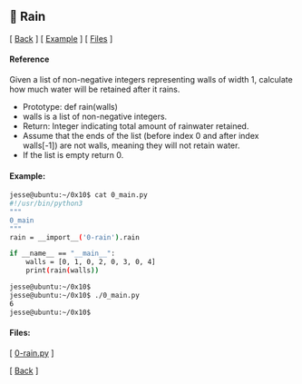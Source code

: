 ## :memo: Rain
\[ [Back](../../..#readme) \]
\[ [Example](#Example) \]
\[ [Files](#Files) \]

#### Reference

Given a list of non-negative integers representing walls of width 1, calculate
how much water will be retained after it rains.

- Prototype: def rain(walls)
- walls is a list of non-negative integers.
- Return: Integer indicating total amount of rainwater retained.
- Assume that the ends of the list (before index 0 and after index walls[-1]) are not walls, meaning they will not retain water.
- If the list is empty return 0.

#### Example:
```bash
jesse@ubuntu:~/0x10$ cat 0_main.py
#!/usr/bin/python3
"""
0_main
"""
rain = __import__('0-rain').rain

if __name__ == "__main__":
    walls = [0, 1, 0, 2, 0, 3, 0, 4]
    print(rain(walls))

jesse@ubuntu:~/0x10$ 
jesse@ubuntu:~/0x10$ ./0_main.py
6
jesse@ubuntu:~/0x10$
```

#### Files:
\[ [0-rain.py](0-rain.py) \]

\[ [Back](../../..#readme) \]
